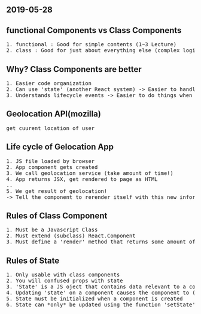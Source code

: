 ## 2019-05-28
## functional Components vs Class Components
<pre>
1. functional : Good for simple contents (1~3 Lecture)
2. class : Good for just about everything else (complex logic)
</pre>

## Why? Class Components are better
<pre>
1. Easier code organization
2. Can use 'state' (another React system) -> Easier to handle user input
3. Understands lifecycle events -> Easier to do things when the app first starts
</pre>

## Geolocation API(mozilla)
<pre>
get cuurent location of user 
</pre>

## Life cycle of Gelocation App
<pre>
1. JS file loaded by browser
2. App component gets created
3. We call geolocation service (take amount of time!)
4. App returns JSX, get rendered to page as HTML
..
5. We get result of geolocation!
-> Tell the component to rerender itself with this new information
</pre>

## Rules of Class Component
<pre>
1. Must be a Javascript Class
2. Must extend (subclass) React.Component
3. Must define a 'render' method that returns some amount of JSX
</pre>

## Rules of State
<pre>
1. Only usable with class components
2. You will confused props with state 
3. 'State' is a JS oject that contains data relevant to a component
4. Updating 'state' on a component causes the component to (almost) instantly rerender
5. State must be initialized when a component is created
6. State can *only* be updated using the function 'setState'
</pre>

